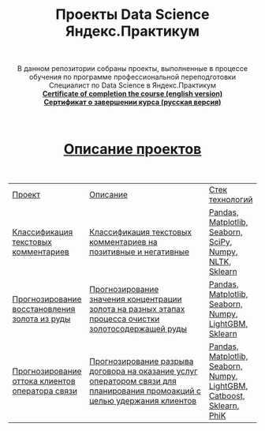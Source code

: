 <center><h1>Проекты Data Science Яндекс.Практикум</h1></center>
<br>
<p align=center>
В данном репозитории собраны проекты, выполненные в процессе обучения по программе профессиональной переподготовки Специалист по Data Science в Яндекс.Практикум
<br>
  <a href="https://github.com/PavelMalykh/Yandex_Practicum_Projects/blob/main/Certificate/Pavel%20Malykh_20232DSB00007.pdf"><b>Certificate of completion the course (english version)</b><br>
  <a href="https://github.com/PavelMalykh/Yandex_Practicum_Projects/blob/main/Certificate/%D0%9C%D0%B0%D0%BB%D1%8B%D1%85%20%D0%9F%D0%B0%D0%B2%D0%B5%D0%BB%20%D0%A1%D0%B5%D1%80%D0%B3%D0%B5%D0%B5%D0%B2%D0%B8%D1%87_20232DSB00007.pdf"><b>Сертификат о завершении курса (русская версия)</b> 
</p><br>
<center><h1>Описание проектов</h1></center>
<br>
<table width=100% valign=top >
  <tr>
    <td width=25%>Проект</td>
    <td>Описание</td>
    <td width=20%>Стек технологий</td>
  </tr>
  <tr>
    <td><a href="https://github.com/PavelMalykh/Yandex_Practicum_Projects/blob/main/Project_Toxic_Comments/project_toxic_comments.ipynb">Классификация текстовых комментариев</a></td>
    <td>Классификация текстовых комментариев на позитивные и негативные</td>
    <td>Pandas, Matplotlib, Seaborn, SciPy, Numpy, NLTK, Sklearn</td>
  </tr>
  <tr>
    <td><a href="https://github.com/PavelMalykh/Yandex_Practicum_Projects/blob/main/Project_Gold_Recovery/project_gold_recovery.ipynb">Прогнозирование восстановления золота из руды</a></td>
    <td>Прогнозирование значения концентрации золота на разных этапах процесса очистки золотосодержащей руды</td>
    <td>Pandas, Matplotlib, Seaborn, Numpy, LightGBM, Sklearn</td>
  </tr>
  <tr>
    <td><a href="https://github.com/PavelMalykh/Yandex_Practicum_Projects/blob/main/Project_Telecom/project_telecom.ipynb">Прогнозирование оттока клиентов оператора связи</a></td>
    <td>Прогнозирование разрыва договора на оказание услуг оператором связи для планирования промоакций с целью удержания клиентов</td>
    <td>Pandas, Matplotlib, Seaborn, Numpy, LightGBM, Catboost, Sklearn, PhiK</td>
  </tr>
